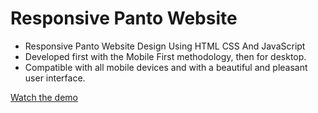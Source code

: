# Responsive Panto Website

- Responsive Panto Website Design Using HTML CSS And JavaScript
- Developed first with the Mobile First methodology, then for desktop.
- Compatible with all mobile devices and with a beautiful and pleasant user interface.

[Watch the demo](https://malinmaxim.github.io/Panto/)
